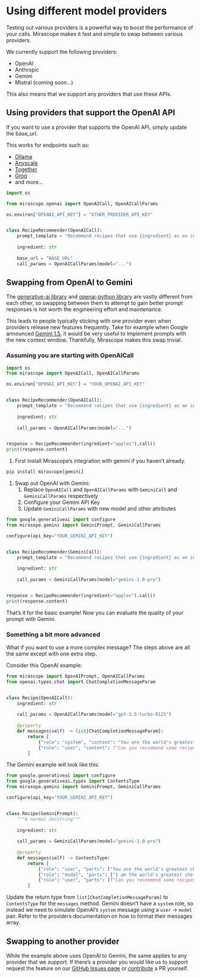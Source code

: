 # Using different model providers

Testing out various providers is a powerful way to boost the performance of your calls. Mirascope makes it fast and simple to swap between various providers.

We currently support the following providers:

- OpenAI
- Anthropic
- Gemini
- Mistral (coming soon...)

This also means that we support any providers that use these APIs.

## Using providers that support the OpenAI API

If you want to use a provider that supports the OpenAI API, simply update the base_url.

This works for endpoints such as:

- [Ollama](https://ollama.com/)
- [Anyscale](https://www.anyscale.com/)
- [Together](https://www.together.ai/)
- [Groq](https://groq.com/)
- and more…

```python
import os

from mirascope.openai import OpenAICall, OpenAICallParams

os.environ["OPENAI_API_KEY"] = "OTHER_PROVIDER_API_KEY"


class RecipeRecommender(OpenAICall):
    prompt_template = "Recommend recipes that use {ingredient} as an ingredient"
    
    ingredient: str
    
    base_url = "BASE_URL"
    call_params = OpenAICallParams(model="...")
```

## Swapping from OpenAI to Gemini

The [generative-ai library](https://github.com/GoogleCloudPlatform/generative-ai?tab=readme-ov-file) and [openai-python library](https://github.com/openai/openai-python) are vastly different from each other, so swapping between them to attempt to gain better prompt responses is not worth the engineering effort and maintenance. 

This leads to people typically sticking with one provider even when providers release new features frequently. Take for example when Google announced [Gemini 1.5](https://blog.google/technology/ai/google-gemini-next-generation-model-february-2024/#gemini-15), it would be very useful to implement prompts with the new context window. Thankfully, Mirascope makes this swap trivial.

### Assuming you are starting with OpenAICall

```python
import os
from mirascope import OpenAICall, OpenAICallParams

os.environ["OPENAI_API_KEY"] = "YOUR_OPENAI_API_KEY"


class RecipeRecommender(OpenAICall):
    prompt_template = "Recommend recipes that use {ingredient} as an ingredient"
    
    ingredient: str
    
    call_params = OpenAICallParams(model="...")


response = RecipeRecommender(ingredient="apples").call()
print(response.content)
```

1. First install Mirascope’s integration with gemini if you haven’t already.

```python
pip install mirascope[gemini]
```

1. Swap out OpenAI with Gemini:
    1. Replace `OpenAICall` and `OpenAICallParams` with `GeminiCall` and `GeminiCallParams` respectively 
    2. Configure your Gemini API Key
    3. Update `GeminiCallParams` with new model and other attributes

```python
from google.generativeai import configure
from mirasope.gemini import GeminiPrompt, GeminiCallParams

configure(api_key="YOUR_GEMINI_API_KEY")


class RecipeRecommender(GeminiCall):
    prompt_template = "Recommend recipes that use {ingredient} as an ingredient"
    
    ingredient: str
    
    call_params = GeminiCallParams(model="gemini-1.0-pro")


response = RecipeRecommender(ingredient="apples").call()
print(response.content)
```

That’s it for the basic example! Now you can evaluate the quality of your prompt with Gemini.

### Something a bit more advanced

What if you want to use a more complex message? The steps above are all the same except with one extra step.

Consider this OpenAI example:

```python
from mirascope import OpenAIPrompt, OpenAICallParams
from openai.types.chat import ChatCompletionMessageParam


class Recipe(OpenAICall):
    ingredient: str
    
    call_params = OpenAICallParams(model="gpt-3.5-turbo-0125")
    
    @property
    def messages(self) -> list[ChatCompletionMessageParam]:
        return [
            {"role": "system", "content": "You are the world's greatest chef."},
            {"role": "user", "content": f"Can you recommend some recipes that use {self.ingredient} as an ingredient?"},
        ]
```

The Gemini example will look like this:

```python
from google.generativeai import configure
from google.generativeai.types import ContentsType
from mirasope.gemini import GeminiPrompt, GeminiCallParams

configure(api_key="YOUR_GEMINI_API_KEY")


class Recipe(GeminiPrompt):
    """A normal docstring"""
    
    ingredient: str
    
    call_params = GeminiCallParams(model="gemini-1.0-pro")
    
    @property
    def messages(self) -> ContentsType:
        return [
            {"role": "user", "parts": ["You are the world's greatest chef."]},
            {"role": "model", "parts": ["I am the world's greatest chef."]},
            {"role": "user", "parts": [f"Can you recommend some recipes that use {self.ingredient} as an ingredient?"]},
        ]
```

Update the return type from `list[ChatCompletionMessageParam]` to `ContentsType` for the `messages` method. Gemini doesn’t have a `system` role, so instead we need to simulate OpenAI’s `system` message using a `user` → `model` pair. Refer to the providers documentation on how to format their messages array.

## Swapping to another provider

While the example above uses OpenAI to Gemini, the same applies to any provider that we support. If there’s a provider you would like us to support request the feature on our [GitHub Issues page](https://github.com/Mirascope/mirascope/issues) or [contribute](../CONTRIBUTING.md) a PR yourself.
